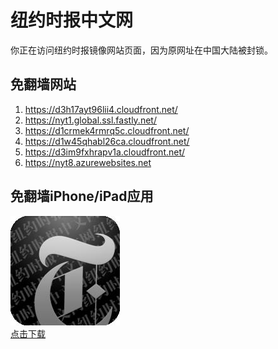 <h1>纽约时报中文网</h1>
<p>你正在访问纽约时报镜像网站页面，因为原网址在中国大陆被封锁。</p>
<h2>免翻墙网站</h2>
<ol>
<li><a href="https://d3h17ayt96lii4.cloudfront.net/" target="1">https://d3h17ayt96lii4.cloudfront.net/</a></li>
<li><a href="https://nyt1.global.ssl.fastly.net/" target="2">https://nyt1.global.ssl.fastly.net/</a></li>
<li><a href="https://d1crmek4rmrq5c.cloudfront.net/" target="3">https://d1crmek4rmrq5c.cloudfront.net/</a></li>
<li><a href="https://d1w45qhabl26ca.cloudfront.net/" target="4">https://d1w45qhabl26ca.cloudfront.net/</a></li>
<li><a href="https://d3im9fxhrapv1a.cloudfront.net/" target="5">https://d3im9fxhrapv1a.cloudfront.net/</a></li>
<li><a href="https://nyt8.azurewebsites.net" target="6">https://nyt8.azurewebsites.net</a></li>
</ol>
<h2>免翻墙iPhone/iPad应用</h2>
<p>
	<a href="https://itunes.apple.com/cn/app/niu-yue-shi-bao-zhong-wen-wang/id807498298?mt=8">
		<img src="icon175x175.jpeg" />
		<br/>点击下载
	</a>
</p>